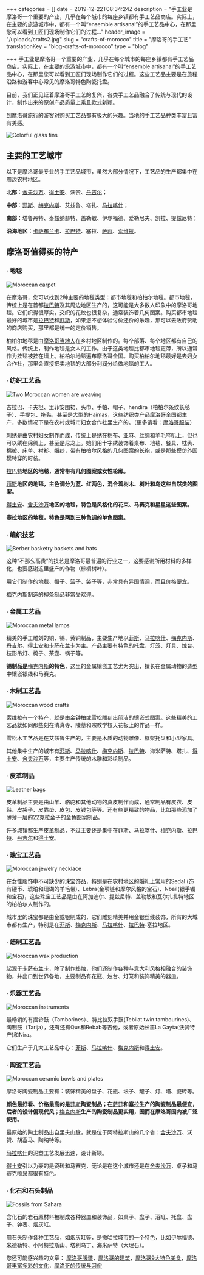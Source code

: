 +++
categories = []
date = 2019-12-22T08:34:24Z
description = "手工业是摩洛哥一个重要的产业，几乎在每个城市的每座乡镇都有手工艺品商店。实际上，在主要的旅游城市中，都有一个叫“ensemble artisanal”的手工艺品中心，在那里您可以看到工匠们现场制作它们的过程..."
header_image = "/uploads/crafts2.jpg"
slug = "crafts-of-morocco"
title = "摩洛哥的手工艺"
translationKey = "blog-crafts-of-morocco"
type = "blog"

+++
手工业是摩洛哥一个重要的产业，几乎在每个城市的每座乡镇都有手工艺品商店。实际上，在主要的旅游城市中，都有一个叫“ensemble artisanal”的手工艺品中心，在那里您可以看到工匠们现场制作它们的过程。这些工艺品主要是在旅程沿路和游客中心常见的摩洛哥特色陶瓷托盘。

目前，我们正见证着摩洛哥手工艺的复兴，各类手工艺品融合了传统与现代的设计，制作出来的原创产品质量上乘且款式新颖。

到摩洛哥旅行的游客对购买工艺品都有极大的兴趣。当地的手工艺品种类丰富且富有美感。

![Colorful glass tins](/uploads/crafts9-1.jpg "Colorful glass tins")

## **主要的工艺城市**

以下是摩洛哥最专业的手工艺品城市，虽然大部分情况下，工艺品的生产都集中在周边农村地区。

**北部**：[舍夫沙万](/zh/destinations/chefchaouen/ "舍夫沙万")、[得土安](/zh/destinations/enjoy-your-visit-to-tetouan/ "得土安")、沃赞、[丹吉尔](/zh/destinations/tangier/ "丹吉尔")；

**中部**：[菲斯](/zh/destinations/fez/ "菲斯")、[梅克内斯](/zh/destinations/meknes/ "梅克内斯")、艾兹鲁、塔扎、[马拉喀什](/zh/destinations/nightlife-in-marrakech/ "马拉喀什")；

**南部**：塔鲁丹特、泰兹纳赫特、盖勒敏、伊尔福德、爱勒尼夫、凯拉、提兹尼特；

**沿海地区**：[卡萨布兰卡](/zh/destinations/casablanca/ "卡萨布兰卡")、[拉巴特](/zh/destinations/rabat/ "拉巴特")、塞拉、[萨菲](/zh/destinations/safi/ "萨菲")、[索维拉](/zh/destinations/essaouira/ "索维拉")。

## **摩洛哥值得买的特产**

### **∙ 地毯**

![Moroccan carpet](/uploads/crafts5.jpg "Moroccan carpet")

在摩洛哥，您可以找到2种主要的地毯类型：都市地毯和柏柏尔地毯。都市地毯，传统上是在首都[拉巴特](/zh/destinations/rabat/ "拉巴特")及其周边地区生产的，这可能是大多数人印象中的摩洛哥地毯。它们织得很厚实，交织的花纹也很复杂，通常装饰着几何图案。购买都市地毯最好的城市是[拉巴特](/zh/destinations/rabat/ "拉巴特")和[菲斯](/zh/destinations/fez/ "菲斯")，如果您不想体验讨价还价的乐趣，那可以去政府赞助的商店购买，那里都是统一的定价销售。

柏柏尔地毯是由[摩洛哥当地人](/zh/blog/what-do-you-know-about-the-berber-people/ "摩洛哥柏柏尔人")在乡村地区制作的。每个部落、每个地区都有自己的风格。传统上，制作地毯是女人的工作。由于这类地毯比都市地毯更薄，所以通常作为挂毯被挂在墙上。柏柏尔地毯遍布摩洛哥全国。购买柏柏尔地毯最好是去妇女合作社，那里会直接把卖地毯的大部分利润分给做地毯的工人。

### **∙ 纺织工艺品**

![Two Moroccan women are weaving](/uploads/crafts-2.jpg "Two Moroccan women are weaving")

吉拉巴、卡夫坦、里菲安围裙、头巾、手帕、帽子、hendira（柏柏尔条纹长毯子）、手提包、拖鞋，甚至是大型的Haimas，这些纺织类产品摩洛哥全国都生产，多数情况下是在农村或城市妇女合作社里生产的。（更多请看：[摩洛哥服装](/zh/blog/moroccan-costumes/ "摩洛哥服装 ")）

刺绣是由农村妇女制作而成，传统上是绣在棉布、亚麻、丝绸和羊毛哔叽上，但也可以绣在绵绸上，甚至是尼龙上。她们用十字绣装饰着桌布、地毯、餐具、枕头、棉被、床单、衬衫、婚纱，带有柏柏尔风格的几何图案的长袍，或是那些模仿外国模特穿的时装。

[拉巴特](/zh/destinations/rabat/ "拉巴特")**地区的地毯，通常带有几何图案或女性轮廓。**

[菲斯](/zh/destinations/fez/ "菲斯")**地区的地毯，主色调分为蓝、红两色，混合着树木、树叶和鸟这些自然类的图案。**

[得土安](/zh/destinations/enjoy-your-visit-to-tetouan/ "得土安")**、**[舍夫沙万](/zh/destinations/chefchaouen/ "舍夫沙万")**地区的地毯，特色是风格化的花束、马赛克和星星这些图案。**

**塞拉地区的地毯，特色是两到三种色调的单色图案。**

### **∙ 编织技艺**

![Berber basketry baskets and hats](/uploads/crafts-1.jpeg "Berber basketry baskets and hats")

这种“不那么高贵”的技艺是摩洛哥最普遍的行业之一，这要感谢所用材料的多样化，也要感谢这里盛产的作物（棕榈树叶）。

用它们制作的地毯、帽子、篮子、袋子等，非常具有异国情调，而且价格便宜。

[梅克内斯](/zh/destinations/meknes/ "梅克内斯")制造的柳条制品非常受欢迎。

### **∙ 金属工艺品**

![Moroccan metal lamps](/uploads/Crafts14.jpeg "Moroccan metal lamps")

精美的手工雕刻的铜、锡、黄铜制品，主要生产地以[菲斯](/zh/destinations/fez/ "菲斯")、[马拉喀什](/zh/destinations/nightlife-in-marrakech/ "马拉喀什")、[梅克内斯](/zh/destinations/meknes/ "梅克内斯")、[丹吉尔](/zh/destinations/tangier/ "丹吉尔")、[得土安](/zh/destinations/enjoy-your-visit-to-tetouan/ "得土安")和[卡萨布兰卡](/zh/destinations/casablanca/ "卡萨布兰卡")为主。产品主要有特色的托盘、灯笼、灯具、烛台、枝形吊灯、椅子、茶壶、锅子等。

**锡制品是**[梅克内斯](/zh/destinations/meknes/ "梅克内斯")**的特色**，这里的金属镶嵌工艺尤为突出，擅长在金属动物的造型中镶嵌银线和马赛克。

### **∙ 木制工艺品**

![Moroccan wood crafts](/uploads/crafts4.jpg "Moroccan wood crafts")

[索维拉](/zh/destinations/essaouira/ "索维拉")有一个特产，就是由金钟柏或雪松雕刻出简洁的镶嵌式图案。这些精美的工艺品就如同那些刻在清真寺、陵墓和宗教学校天花板上的作品一样。

雪松木工艺品是在艾兹鲁生产的，主要是木质的动物雕像、框架托盘和小型家具。

其他集中生产的城市有[菲斯](/zh/destinations/fez/ "菲斯")、[马拉喀什](/zh/destinations/nightlife-in-marrakech/ "马拉喀什")、[梅克内斯](/zh/destinations/meknes/ "梅克内斯")、[拉巴特](/zh/destinations/rabat/ "拉巴特")、海米萨特、塔扎、[得土安](/zh/destinations/enjoy-your-visit-to-tetouan/ "得土安")、[舍夫沙万](/zh/destinations/chefchaouen/ "舍夫沙万")等，主要生产传统的木雕和彩绘制品。

### **∙ 皮革制品**

![Leather bags](/uploads/crafts7.jpg "Leather bags")

皮革制品主要是由山羊、骆驼和其他动物的真皮制作而成，通常制品有皮衣、皮鞋、皮袋子、皮靠垫、皮包、皮钱包等等。还有些更精致的物品，比如那些添加了薄薄一层的22克拉金子的金色图案制品。

许多城镇都生产皮革制品，不过主要还是集中在[菲斯](/zh/destinations/fez/ "菲斯")、[马拉喀什](/zh/destinations/nightlife-in-marrakech/ "马拉喀什")、[梅克内斯](/zh/destinations/meknes/ "梅克内斯")、[拉巴特](/zh/destinations/rabat/ "拉巴特")、[丹吉尔](/zh/destinations/tangier/ "丹吉尔")和[得土安](/zh/destinations/enjoy-your-visit-to-tetouan/ "得土安")。

### **∙ 珠宝工艺品**

![Moroccan jewelry necklace](/uploads/crafts8.jpeg "Moroccan jewelry necklace")

在女性服饰中不可缺少的珠宝饰品，特别是在农村地区的婚礼上常用的Sedal (饰有硬币、琥珀和珊瑚的羊毛带)、Lebra(金项链和摩尔风格的宝石)、Nbail(银手镯和宝石)，这些珠宝工艺品是由在阿加迪尔、提兹尼特、盖勒敏和瓦尔扎扎特地区的柏柏尔人制作的。

城市里的珠宝都是由金或银制成的，它们雕刻精美并用金银丝线装饰，所有的大城市都有生产，特别是在[菲斯](/zh/destinations/fez/ "菲斯")、[梅克内斯](/zh/destinations/meknes/ "梅克内斯")、[马拉喀什](/zh/destinations/nightlife-in-marrakech/ "马拉喀什")、[拉巴特](/zh/destinations/rabat/ "拉巴特")-塞拉地区。

### **∙ 蜡制工艺品**

![Moroccan wax production](/uploads/scented-wax-287839_1280.jpg "Moroccan wax production")

起源于[卡萨布兰卡](/zh/destinations/casablanca/ "卡萨布兰卡")，除了制作蜡烛，他们还制作各种与意大利风格相融合的装饰物，并出口到世界各地，主要制品有花瓶、烛台、灯笼和装饰精美的器皿。

### **∙ 乐器工艺品**

![Moroccan instruments ](/uploads/crafts10.jpeg "Moroccan instruments ")

最畅销的有摇铃鼓（Tamborines）、特比拉双手鼓(Tebilat twin tambourines)、陶制鼓（Tarija），还有还有Qus和Rebab等吉他，或者原始长笛La Gayta(沃赞特产)和Nira。

它们生产于几大工艺品中心：[菲斯](/zh/destinations/fez/ "菲斯")、[马拉喀什](/zh/destinations/nightlife-in-marrakech/ "马拉喀什")、[梅克内斯](/zh/destinations/meknes/ "梅克内斯")和[得土安](/zh/destinations/enjoy-your-visit-to-tetouan/ "得土安")。

### **∙ 陶瓷工艺品**

![Moroccan ceramic bowls and plates](/uploads/souk-plates_and_tagines.jpg "Moroccan ceramic bowls and plates")

摩洛哥陶瓷制品主要有：装饰精美的盘子、花瓶、坛子、罐子、灯、塔、瓷砖等。

**颜色最好看、价格最高的是**[菲斯](/zh/destinations/fez/ "菲斯")**陶瓷制品；在**[萨菲](/zh/destinations/safi/ "萨菲")**和塞拉生产的陶瓷制品最便宜，后者的设计偏现代风；**[梅克内斯](/zh/destinations/meknes/ "梅克内斯")**生产的陶瓷制品更实用，因而在摩洛哥国内被广泛使用。**

最原始的陶土制品出自里夫山脉，就是位于阿特拉斯山的几个省：[舍夫沙万](/zh/destinations/chefchaouen/ "舍夫沙万")、沃赞、胡塞马、陶纳特等。

[马拉喀什](/zh/destinations/nightlife-in-marrakech/ "马拉喀什")的泥塑工艺发展迅速，设计新颖。

[得土安](/zh/destinations/enjoy-your-visit-to-tetouan/ "得土安")引以为豪的是瓷砖和马赛克，无论是在这个城市还是在[舍夫沙万](/zh/destinations/chefchaouen/ "舍夫沙万")，桌子和马赛克喷泉都很有特色。

### **∙ 化石和石头制品**

![Fossils from Sahara](/uploads/crafts11.jpeg "Fossils from Sahara")

含化石的岩石原材料被制成各种器皿和装饰品，如桌子、盘子、浴缸、托盘、盘子、钟表、烟灰缸。

用石头制作各种工艺品，如烟灰缸等，是撒哈拉城市的一个特色，比如伊尔福德、米德勒特、小阿特拉斯山、塔利乌丁、海米萨特（大理石）。

您还可能感兴趣的文章： [摩洛哥服装](/zh/blog/moroccan-costumes/ "摩洛哥服装")，[摩洛哥的建筑](/zh/blog/moroccan-architecture/ "摩洛哥的建筑")，[摩洛哥9大特色美食](/zh/blog/9-typical-moroccan-foods/ "摩洛哥9大特色美食")，[摩洛哥丰富多彩的文化](/zh/blog/culture-of-morocco/ "摩洛哥丰富多彩的文化 ")，[摩洛哥的传统与习俗]()